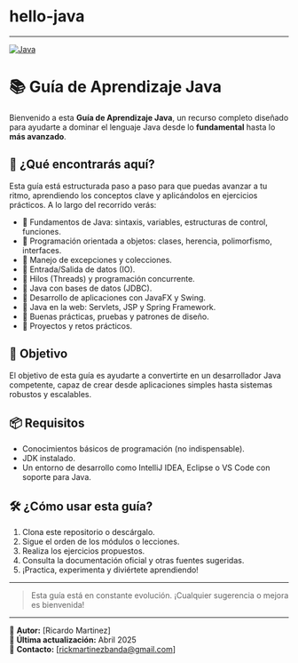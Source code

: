 # hello-java
---
[![Java](https://img.shields.io/badge/Java-JDK_21+-red?style=for-the-badge&logo=java&logoColor=white&labelColor=101010)](https://www.oracle.com/es/java)

# 📚 Guía de Aprendizaje Java

Bienvenido a esta **Guía de Aprendizaje Java**, un recurso completo diseñado para ayudarte a dominar el lenguaje Java desde lo **fundamental** hasta lo **más avanzado**.

## 🚀 ¿Qué encontrarás aquí?

Esta guía está estructurada paso a paso para que puedas avanzar a tu ritmo, aprendiendo los conceptos clave y aplicándolos en ejercicios prácticos. A lo largo del recorrido verás:

- 🔹 Fundamentos de Java: sintaxis, variables, estructuras de control, funciones.
- 🔹 Programación orientada a objetos: clases, herencia, polimorfismo, interfaces.
- 🔹 Manejo de excepciones y colecciones.
- 🔹 Entrada/Salida de datos (IO).
- 🔹 Hilos (Threads) y programación concurrente.
- 🔹 Java con bases de datos (JDBC).
- 🔹 Desarrollo de aplicaciones con JavaFX y Swing.
- 🔹 Java en la web: Servlets, JSP y Spring Framework.
- 🔹 Buenas prácticas, pruebas y patrones de diseño.
- 🔹 Proyectos y retos prácticos.

## 🎯 Objetivo

El objetivo de esta guía es ayudarte a convertirte en un desarrollador Java competente, capaz de crear desde aplicaciones simples hasta sistemas robustos y escalables.

## 📦 Requisitos

- Conocimientos básicos de programación (no indispensable).
- JDK instalado.
- Un entorno de desarrollo como IntelliJ IDEA, Eclipse o VS Code con soporte para Java.

## 🛠 ¿Cómo usar esta guía?

1. Clona este repositorio o descárgalo.
2. Sigue el orden de los módulos o lecciones.
3. Realiza los ejercicios propuestos.
4. Consulta la documentación oficial y otras fuentes sugeridas.
5. ¡Practica, experimenta y diviértete aprendiendo!

---

> Esta guía está en constante evolución. ¡Cualquier sugerencia o mejora es bienvenida!

---

📌 **Autor:** [Ricardo Martinez]  
📅 **Última actualización:** Abril 2025  
📧 **Contacto:** [rickmartinezbanda@gmail.com]

